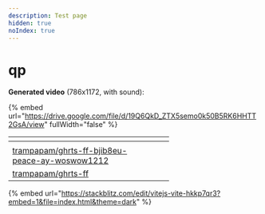 ```yaml
---
description: Test page
hidden: true
noIndex: true
---
```


# qp

**Generated video** (786x1172, with sound):

{% embed url="https://drive.google.com/file/d/19Q6QkD_ZTX5semo0k50B5RK6HHTT2GsA/view" fullWidth="false" %}



<table><thead><tr><th width="258"></th><th></th><th></th><th></th></tr></thead><tbody><tr><td></td><td></td><td></td><td></td></tr><tr><td><a data-footnote-ref href="#user-content-fn-1">trampapam/ghrts-ff-bjib8eu-peace-ay-woswow1212</a></td><td></td><td></td><td></td></tr><tr><td><a data-footnote-ref href="#user-content-fn-1">trampapam/ghrts-ff</a></td><td></td><td></td><td></td></tr></tbody></table>

{% embed url="https://stackblitz.com/edit/vitejs-vite-hkkp7qr3?embed=1&file=index.html&theme=dark" %}



[^1]: All the models in this table are no longer supported. You cannot call them.

